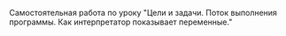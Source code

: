 Самостоятельная работа по уроку "Цели и задачи. Поток выполнения программы. Как интерпретатор показывает переменные."
